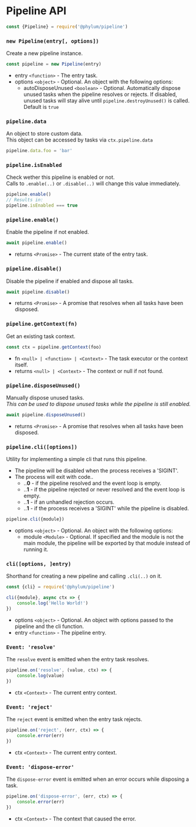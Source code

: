 # Pipeline API
```js
const {Pipeline} = require('@phylum/pipeline')
```

### `new Pipeline(entry[, options])`
Create a new pipeline instance.
```js
const pipeline = new Pipeline(entry)
```
+ entry `<function>` - The entry task.
+ options `<object>` - Optional. An object with the following options:
	+ autoDisposeUnused `<boolean>` - Optional. Automatically dispose unused tasks when the pipeline resolves or rejects. If disabled, unused tasks will stay alive until `pipeline.destroyUnused()` is called. Default is `true`

### `pipeline.data`
An object to store custom data.<br>
This object can be accessed by tasks via `ctx.pipeline.data`
```js
pipeline.data.foo = 'bar'
```

### `pipeline.isEnabled`
Check wether this pipeline is enabled or not.<br/>
Calls to `.enable(..)` or `.disable(..)` will change this value immediately.

```js
pipeline.enable()
// Results in:
pipeline.isEnabled === true
```

### `pipeline.enable()`
Enable the pipeline if not enabled.
```js
await pipeline.enable()
```
+ returns `<Promise>` - The current state of the entry task.

### `pipeline.disable()`
Disable the pipeline if enabled and dispose all tasks.
```js
await pipeline.disable()
```
+ returns `<Promise>` - A promise that resolves when all tasks have been disposed.

### `pipeline.getContext(fn)`
Get an existing task context.
```js
const ctx = pipeline.getContext(foo)
```
+ fn `<null> | <function> | <Context>` - The task executor or the context itself.
+ returns `<null> | <Context>` - The context or null if not found.

### `pipeline.disposeUnused()`
Manually dispose unused tasks.<br/>
*This can be used to dispose unused tasks while the pipeline is still enabled.*
```js
await pipeline.disposeUnused()
```
+ returns `<Promise>` - A promise that resolves when all tasks have been disposed.

### `pipeline.cli([options])`
Utility for implementing a simple cli that runs this pipeline.
+ The pipeline will be disabled when the process receives a 'SIGINT'.
+ The process will exit with code..
	+ ..**0** - if the pipeline resolved and the event loop is empty.
	+ ..**1** - if the pipeline rejected or never resolved and the event loop is empty.
	+ ..**1** - if an unhandled rejection occurs.
	+ ..**1** - if the process receives a 'SIGINT' while the pipeline is disabled.

```js
pipeline.cli({module})
```
+ options `<object>` - Optional. An object with the following options:
	+ module `<Module>` - Optional. If specified and the module is not the main module, the pipeline will be exported by that module instead of running it.

### `cli([options, ]entry)`
Shorthand for creating a new pipeline and calling `.cli(..)` on it.
```js
const {cli} = require('@phylum/pipeline')

cli({module}, async ctx => {
	console.log('Hello World!')
})
```
+ options `<object>` - Optional. An object with options passed to the pipeline and the cli function.
+ entry `<function>` - The pipeline entry.

### `Event: 'resolve'`
The `resolve` event is emitted when the entry task resolves.
```js
pipeline.on('resolve', (value, ctx) => {
	console.log(value)
})
```
+ ctx `<Context>` - The current entry context.

### `Event: 'reject'`
The `reject` event is emitted when the entry task rejects.
```js
pipeline.on('reject', (err, ctx) => {
	console.error(err)
})
```
+ ctx `<Context>` - The current entry context.

### `Event: 'dispose-error'`
The `dispose-error` event is emitted when an error occurs while disposing a task.
```js
pipeline.on('dispose-error', (err, ctx) => {
	console.error(err)
})
```
+ ctx `<Context>` - The context that caused the error.
